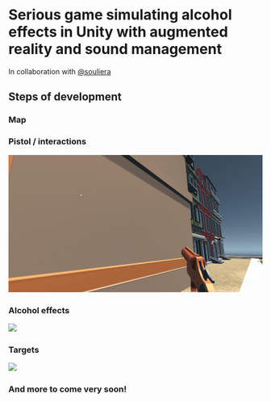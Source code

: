 ﻿# Serious game simulating alcohol effects in Unity with augmented reality and sound management
 In collaboration with [@souliera](https://github.com/souliera)

## Steps of development 
### Map

### Pistol / interactions
<img src="doc/gun.gif" width="512">

### Alcohol effects
<img src="doc/effect.gif" width="512">

### Targets
<img src="doc/target.gif" width="512">

### And more to come very soon!
